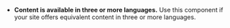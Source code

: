 - **Content is available in three or more languages.** Use this component if your site offers equivalent content in three or more languages.
